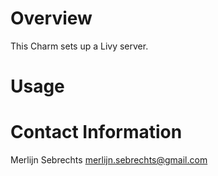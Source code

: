 # Overview

This Charm sets up a Livy server.

# Usage


# Contact Information

Merlijn Sebrechts <merlijn.sebrechts@gmail.com>
